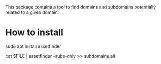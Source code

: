 
This package contains a tool to find domains and subdomains potentially related to a given domain.

# How to install
sudo apt install assetfinder


cat $FILE | assetfinder -subs-only >> subdomains.all
